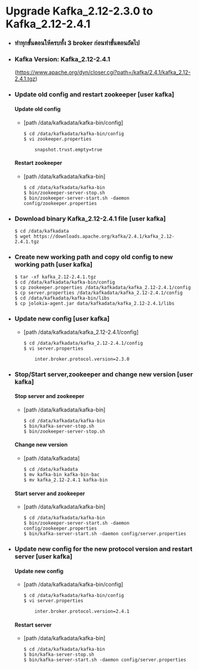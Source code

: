 # Upgrade Kafka_2.12-2.3.0 to Kafka_2.12-2.4.1

- ### ทำทุกขั้นตอนให้ครบทั้ง 3 broker ก่อนทำขั้นตอนถัดไป

- ### Kafka Version: Kafka_2.12-2.4.1 
	(https://www.apache.org/dyn/closer.cgi?path=/kafka/2.4.1/kafka_2.12-2.4.1.tgz)


- ### Update old config and restart zookeeper [**user kafka**]
    #### Update old config
    - [path /data/kafkadata/kafka-bin/config]
        ```
	    $ cd /data/kafkadata/kafka-bin/config
        $ vi zookeeper.properties

            snapshot.trust.empty=true

        ```
    #### Restart zookeeper 
    - [path /data/kafkadata/kafka-bin]
        ```
	    $ cd /data/kafkadata/kafka-bin
        $ bin/zookeeper-server-stop.sh
        $ bin/zookeeper-server-start.sh -daemon config/zookeeper.properties

        ```
- ### Download binary Kafka_2.12-2.4.1 file [**user kafka**]

    ```
    $ cd /data/kafkadata
    $ wget https://downloads.apache.org/kafka/2.4.1/kafka_2.12-2.4.1.tgz

    ```
- ### Create new working path and copy old config to new working path [**user kafka**]
     ```
     $ tar -xf kafka_2.12-2.4.1.tgz
     $ cd /data/kafkadata/kafka-bin/config
     $ cp zookeeper.properties /data/kafkadata/kafka_2.12-2.4.1/config
     $ cp server.properties /data/kafkadata/kafka_2.12-2.4.1/config
     $ cd /data/kafkadata/kafka-bin/libs
     $ cp jolokia-agent.jar data/kafkadata/kafka_2.12-2.4.1/libs
    
     ```
- ### Update new config [**user kafka**]
    - [path /data/kafkadata/kafka_2.12-2.4.1/config]
        ```
	    $ cd /data/kafkadata/kafka_2.12-2.4.1/config
        $ vi server.properties

            inter.broker.protocol.version=2.3.0

        ```
- ### Stop/Start server,zookeeper and change new version [**user kafka**]

    #### Stop server and zookeeper
    - [path /data/kafkadata/kafka-bin]
        ```
	    $ cd /data/kafkadata/kafka-bin
        $ bin/kafka-server-stop.sh
        $ bin/zookeeper-server-stop.sh

        ```
    #### Change new version 
    - [path /data/kafkadata]
        ```
	    $ cd /data/kafkadata
        $ mv kafka-bin kafka-bin-bac
        $ mv kafka_2.12-2.4.1 kafka-bin

        ```
    #### Start server and zookeeper
    - [path /data/kafkadata/kafka-bin]
        ```
	    $ cd /data/kafkadata/kafka-bin
        $ bin/zookeeper-server-start.sh -daemon config/zookeeper.properties
        $ bin/kafka-server-start.sh -daemon config/server.properties

        ```
- ### Update new config for the new protocol version and restart server [**user kafka**]
    #### Update new config
    - [path /data/kafkadata/kafka-bin/config]
        ```
	    $ cd /data/kafkadata/kafka-bin/config
        $ vi server.properties

            inter.broker.protocol.version=2.4.1

        ```
    #### Restart server
    - [path /data/kafkadata/kafka-bin]
        ```
	    $ cd /data/kafkadata/kafka-bin
        $ bin/kafka-server-stop.sh
        $ bin/kafka-server-start.sh -daemon config/server.properties

        ```
